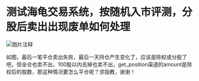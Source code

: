 # 测试海龟交易系统，按随机入市评测，分股后卖出出现废单如何处理

![图片注释](http://storage-uqer.datayes.com/5daec95030ccf3011ad5ae74/09f987c4-fa02-11e9-9301-0242ac140002)

如图，最后一笔平仓卖出失败，最后一天持仓产生变化了，应该是除权或分股了吧，但全仓也卖不出，100股以内去掉也卖不出，get_position渠道的amount是除权后的股数，那这种情况要怎么平仓呢？求指教，谢谢！